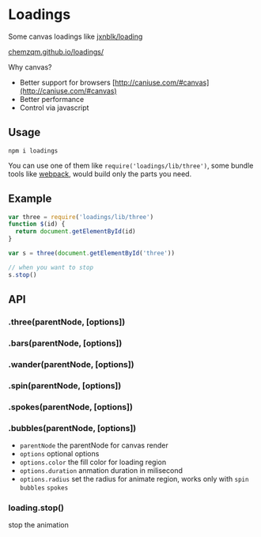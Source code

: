 # Loadings

Some canvas loadings like [jxnblk/loading](https://github.com/jxnblk/loading)

[chemzqm.github.io/loadings/](chemzqm.github.io/loadings/)

Why canvas?

* Better support for browsers [http://caniuse.com/#canvas](http://caniuse.com/#canvas)
* Better performance
* Control via javascript

## Usage

    npm i loadings

You can use one of them like `require('loadings/lib/three')`, some bundle tools like [webpack](webpack.github.io), would build only the parts you need.

## Example

``` js
var three = require('loadings/lib/three')
function $(id) {
  return document.getElementById(id)
}

var s = three(document.getElementById('three'))

// when you want to stop
s.stop()
```

## API

### .three(parentNode, [options])
### .bars(parentNode, [options])
### .wander(parentNode, [options])
### .spin(parentNode, [options])
### .spokes(parentNode, [options])
### .bubbles(parentNode, [options])

* `parentNode`       the parentNode for canvas render
* `options`          optional options
* `options.color`    the fill color for loading region
* `options.duration` anmation duration in milisecond
* `options.radius`   set the radius for animate region, works only with `spin` `bubbles` `spokes`

### loading.stop()

stop the animation
